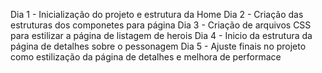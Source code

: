Dia 1 - Inicialização do projeto e estrutura da Home
Dia 2 - Criação das estruturas dos componetes para página
Dia 3 - Criação de arquivos CSS para estilizar a página de listagem de herois
Dia 4 - Inicio da estrutura da página de detalhes sobre o pessonagem
Dia 5 - Ajuste finais no projeto como estilização da página de detalhes e melhora de performace

